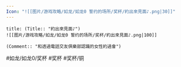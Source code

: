 ```yaml
---
Icon: "![[图片/游戏攻略/如龙/如龙0 誓约的场所/奖杯/約出來見面♪.png|30]]"
---
```

```ad-common-bronze-trophy
title: (Title:: "約出來見面♪")
![[图片/游戏攻略/如龙/如龙0 誓约的场所/奖杯/約出來見面♪.png|100]]

(Comment:: "和透過電話交友俱樂部認識的女性約過會")
```

#如龙/如龙0/奖杯 #奖杯 #奖杯/铜

